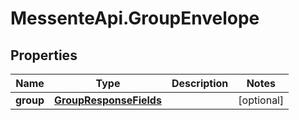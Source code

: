 # MessenteApi.GroupEnvelope

## Properties
Name | Type | Description | Notes
------------ | ------------- | ------------- | -------------
**group** | [**GroupResponseFields**](.md) |  | [optional] 


